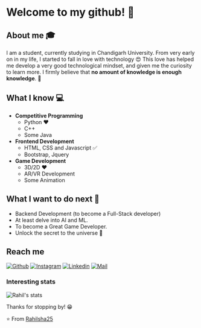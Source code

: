 # Welcome to my github! 👋


## About me :mortar_board:
I am a student, currently studying in Chandigarh University. From very early on in my life, I started to fall in love with technology 😍 This love has helped me develop a very good technological mindset, and given me the curiosity to learn more. I firmly believe that **no amount of knowledge is enough knowledge**. 🧠

## What I know :computer:
- **Competitive Programming**
	- Python ❤️
	- C++
	- Some Java
- **Frontend Development**
	- HTML, CSS and Javascript :white_check_mark:
	- Bootstrap, Jquery
- **Game Development**
	- 3D/2D ❤️
	- AR/VR Development
	- Some Animation
	
## What I want to do next :thinking:
- Backend Development (to become a Full-Stack developer)
- At least delve into AI and ML.
- To become a Great Game Developer.
- Unlock the secret to the universe :rofl:

## Reach me 
[![Github](https://img.shields.io/github/followers/Rahilsha25?label=Follow&style=social)](https://github.com/Rahilsha25)
[![Instagram](https://img.shields.io/badge/-@rahilsha2000-red?style=flat-square&logo=instagram&logoColor=white&link=https://www.instagram.com/sarthak_bharadwaj_/)](https://www.instagram.com/rahilshadiwan/)
[![Linkedin](https://img.shields.io/badge/-rahilshadiwan-blue?style=flat-square&logo=linkedin&logoColor=white&link=https://www.linkedin.com/in/rahilshadiwan/)](https://www.linkedin.com/in/rahilshadiwan/)
[![Mail](https://img.shields.io/badge/-rahilsha2000@gmail.com-gray?style=flat-square&logo=gmail&logoColor=red&link=https://www.mail.google.com/rahilsha2000@gmail.com)](mailto:rahlisha2000@gmail.com)


### Interesting stats

![Rahil's stats](https://github-readme-stats.vercel.app/api?username=Rahilsha25&show_icons=true)

Thanks for stopping by! 😁


⭐️ From [Rahilsha25](https://github.com/Rahilsha25)
